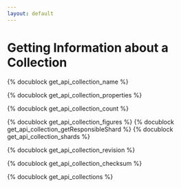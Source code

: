```yaml
---
layout: default
---
```

Getting Information about a Collection
======================================

<!-- js/actions/api-collection.js -->
{% docublock get_api_collection_name %}

<!-- js/actions/api-collection.js -->
{% docublock get_api_collection_properties %}

<!-- js/actions/api-collection.js -->
{% docublock get_api_collection_count %}

<!-- js/actions/api-collection.js -->
{% docublock get_api_collection_figures %}
{% docublock get_api_collection_getResponsibleShard %}
{% docublock get_api_collection_shards %}

<!-- js/actions/api-collection.js -->
{% docublock get_api_collection_revision %}

<!-- js/actions/api-collection.js -->
{% docublock get_api_collection_checksum %}

<!-- js/actions/api-collection.js -->
{% docublock get_api_collections %}
